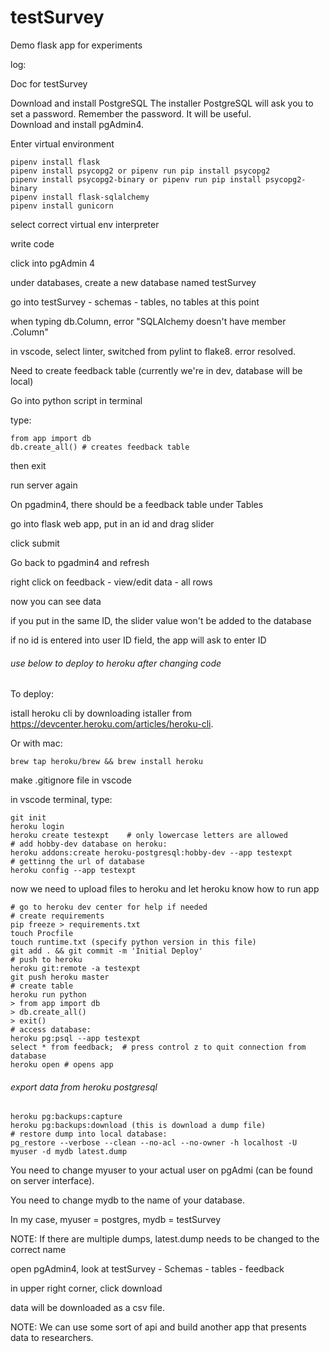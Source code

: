 # testSurvey
Demo flask app for experiments

log:

Doc for testSurvey

Download and install PostgreSQL 
The installer PostgreSQL will ask you to set a password. 
Remember the password. It will be useful.  
Download and install pgAdmin4.


Enter virtual environment
```
pipenv install flask
pipenv install psycopg2 or pipenv run pip install psycopg2
pipenv install psycopg2-binary or pipenv run pip install psycopg2-binary
pipenv install flask-sqlalchemy
pipenv install gunicorn
```

select correct virtual env interpreter

write code 

click into pgAdmin 4

under databases, create a new database named testSurvey

go into testSurvey - schemas - tables, no tables at this point

when typing db.Column, error "SQLAlchemy doesn't have member .Column"

in vscode, select linter, switched from pylint to flake8. error resolved. 

Need to create feedback table (currently we're in dev, database will be local)

Go into python script in terminal

type:
```
from app import db
db.create_all() # creates feedback table
```
then exit

run server again

On pgadmin4, there should be a feedback table under Tables 

go into flask web app, put in an id and drag slider

click submit

Go back to pgadmin4 and refresh

right click on feedback - view/edit data - all rows

now you can see data

if you put in the same ID, the slider value won't be added to the database

if no id is entered into user ID field, the app will ask to enter ID


###### use below to deploy to heroku after changing code ######


To deploy: 

istall heroku cli by downloading istaller from https://devcenter.heroku.com/articles/heroku-cli. 

Or with mac:
```
brew tap heroku/brew && brew install heroku
```
make .gitignore file in vscode

in vscode terminal, type:
```
git init
heroku login
heroku create testexpt    # only lowercase letters are allowed
# add hobby-dev database on heroku:
heroku addons:create heroku-postgresql:hobby-dev --app testexpt
# gettinng the url of database
heroku config --app testexpt
```

now we need to upload files to heroku and let heroku know how to run app
```
# go to heroku dev center for help if needed
# create requirements 
pip freeze > requirements.txt
touch Procfile
touch runtime.txt (specify python version in this file)
git add . && git commit -m 'Initial Deploy'
# push to heroku
heroku git:remote -a testexpt
git push heroku master
# create table
heroku run python
> from app import db
> db.create_all()
> exit()
# access database:
heroku pg:psql --app testexpt
select * from feedback;  # press control z to quit connection from database
heroku open # opens app
```

###### export data from heroku postgresql ######
```
heroku pg:backups:capture
heroku pg:backups:download (this is download a dump file)
# restore dump into local database:
pg_restore --verbose --clean --no-acl --no-owner -h localhost -U myuser -d mydb latest.dump 
```
You need to change myuser to your actual user on pgAdmi (can be found on server interface).

You need to change mydb to the name of your database. 

In my case, myuser = postgres, mydb = testSurvey

NOTE: If there are multiple dumps, latest.dump needs to be changed to the correct name

open pgAdmin4, look at testSurvey - Schemas - tables - feedback 

in upper right corner, click download

data will be downloaded as a csv file. 

NOTE: We can use some sort of api and build another app that presents data to researchers.



